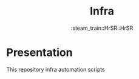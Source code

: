 <h1 align="center">Infra</h1>
<div align="center">
  :steam_train::HrSR::HrSR
</div>

# Presentation 



This repository
infra automation scripts
